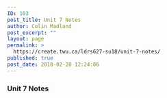 ```yaml
---
ID: 103
post_title: Unit 7 Notes
author: Colin Madland
post_excerpt: ""
layout: page
permalink: >
  https://create.twu.ca/ldrs627-su18/unit-7-notes/
published: true
post_date: 2018-02-20 12:24:06
---
```

### Unit 7 Notes